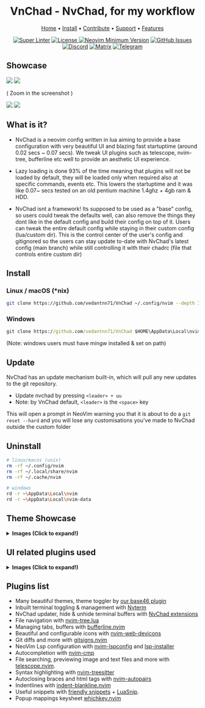 <h1 align="center">VnChad - NvChad, for my workflow</h1>

<div align="center">
	<a href="https://nvchad.github.io/">Home</a>
  <span> • </span>
    	<a href="https://nvchad.github.io/quickstart/install">Install</a>
  <span> • </span>
       	<a href="https://nvchad.github.io/contribute">Contribute</a>
  <span> • </span>
	<a href="https://github.com/NvChad/NvChad#gift_heart-support">Support</a>
  <span> • </span>
        <a href="https://nvchad.github.io/Features">Features</a>
  <p></p>
</div> 

<div align="center">
 
[![Super Linter](https://img.shields.io/github/workflow/status/NvChad/NvChad/Super-Linter/main?style=flat-square&logo=github&label=Build&color=8DBBE9)]()
<a href="https://github.com/NvChad/NvChad/blob/main/LICENSE"
        ><img
            src="https://img.shields.io/github/license/NvChad/NvChad?style=flat-square&logo=GNU&label=License&color=df967f"
            alt="License"
    />
[![Neovim Minimum Version](https://img.shields.io/badge/Neovim-0.7.0-blueviolet.svg?style=flat-square&logo=Neovim&color=90E59A&logoColor=white)](https://github.com/neovim/neovim)
[![GitHub Issues](https://img.shields.io/github/issues/NvChad/NvChad.svg?style=flat-square&label=Issues&color=d77982)](https://github.com/NvChad/NvChad/issues)
[![Discord](https://img.shields.io/discord/869557815780470834?color=738adb&label=Discord&logo=discord&logoColor=white&style=flat-square)](https://discord.gg/gADmkJb9Fb)
[![Matrix](https://img.shields.io/badge/Matrix-40aa8b.svg?style=flat-square&logo=Matrix&logoColor=white)](https://matrix.to/#/#nvchad:matrix.org)
[![Telegram](https://img.shields.io/badge/Telegram-blue.svg?style=flat-square&logo=Telegram&logoColor=white)](https://t.me/DE_WM)

  </div>

## Showcase

<img src="https://github.com/NvChad/nvchad.github.io/blob/src/static/img/screenshots/dashboard.png">
<img src="https://github.com/NvChad/nvchad.github.io/blob/src/static/img/screenshots/main2.png">

( Zoom in the screenshot )

<img src="https://github.com/NvChad/nvchad.github.io/blob/src/static/img/screenshots/main.png"> 
<img src="https://github.com/NvChad/nvchad.github.io/blob/src/static/img/screenshots/rxyhn1.png">

## What is it?

- NvChad is a neovim config written in lua aiming to provide a base configuration with very beautiful UI and blazing fast startuptime (around 0.02 secs ~ 0.07 secs). We tweak UI plugins such as telescope, nvim-tree, bufferline etc well to provide an aesthetic UI experience. 

- Lazy loading is done 93% of the time meaning that plugins will not be loaded by default, they will be loaded only when required also at specific commands, events etc. This lowers the startuptime and it was like 0.07~ secs tested on an old pentium machine 1.4ghz + 4gb ram & HDD.

- NvChad isnt a framework! Its supposed to be used as a "base" config, so users could tweak the defaults well, can also remove the things they dont like in the default config and build their config on top of it. Users can tweak the entire default config while staying in their custom config (lua/custom dir). This is the control center of the user's config and gitignored so the users can stay update to-date with NvChad's latest config (main branch) while still controlling it with their chadrc (file that controls entire custom dir)

## Install
### Linux / macOS (*nix)
```bash
git clone https://github.com/vedantnn71/VnChad ~/.config/nvim --depth 1 ; nvim
```
### Windows
```cmd
git clone https://github.com/vedantnn71/VnChad $HOME\AppData\Local\nvim --depth 1 ; nvim
```
(Note: windows users must have mingw installed & set on path)

## Update
NvChad has an update mechanism built-in, which will pull any new updates to the git repository.

- Update nvchad by pressing `<leader> + uu`
- Note: by VnChad default, `<leader>` is the `<space>` key

This will open a prompt in NeoVim warning you that it is about to do a `git reset --hard` and you will lose any customisations you've made to NvChad outside the custom folder

## Uninstall
```bash
# linux/macos (unix)
rm -rf ~/.config/nvim
rm -rf ~/.local/share/nvim
rm -rf ~/.cache/nvim

# windows
rd -r ~\AppData\Local\nvim
rd -r ~\AppData\Local\nvim-data
```

## Theme Showcase

<details><summary> <b>Images (Click to expand!)</b></summary>

![main themes](https://github.com/NvChad/nvchad.github.io/blob/src/static/img/screenshots/four_Themes.png)
![radium](https://github.com/NvChad/nvchad.github.io/blob/src/static/img/screenshots/radium1.png)
![radium](https://github.com/NvChad/nvchad.github.io/blob/src/static/img/screenshots/radium2.png)
![radium](https://github.com/NvChad/nvchad.github.io/blob/src/static/img/screenshots/radium3.png)

(Note: these are just 4-5 themes, NvChad has around 27+ themes)
</details>

## UI related plugins used

<details><summary> <b>Images (Click to expand!)</b></summary>

<h3> Nvim-tree.lua </h3>

Fast file tree:

<kbd><img src="https://github.com/NvChad/nvchad.github.io/blob/src/static/img/features/nvimtree.png"></kbd><hr>

<h3> Telescope-nvim </h3>

A fuzzy file finder, picker, sorter, previewer and much more:

<kbd><img src="https://github.com/NvChad/nvchad.github.io/blob/src/static/img/features/tel.png"></kbd><hr>

<h3> Indent-blankline.nvim </h3>

Adds indentline:

<kbd><img src="https://github.com/NvChad/nvchad.github.io/blob/src/static/img/features/blanklineNvim.png"></kbd><hr>

<h3> Our own statusline written from scratch  </h3>

[link](https://github.com/NvChad/NvChad/blob/main/lua/ui/statusline.lua)

<kbd><img src="https://github.com/NvChad/nvchad.github.io/blob/src/static/img/features/statusline.png"></kbd><hr>
<kbd><img src="https://github.com/NvChad/nvchad.github.io/blob/src/static/img/features/statusline_modes.png"></kbd><hr>

<h3> Tabufline (our own pertab bufferline) </h3>

<kbd><img src="https://github.com/NvChad/nvchad.github.io/blob/src/static/img/features/tabufline1.png"></kbd><hr>
<kbd><img src="https://github.com/NvChad/nvchad.github.io/blob/src/static/img/features/tabufline2.png"></kbd><hr>
<kbd><img src="https://github.com/NvChad/nvchad.github.io/blob/src/static/img/features/tabufline3.png"></kbd><hr>

<h3> Nvim-web-devicons </h3>

Lua fork of Vim Devicons which offers more file icon customisability:

<kbd><img src="https://github.com/NvChad/nvchad.github.io/blob/src/static/img/features/devicons.png"></kbd><hr>

<h3> Nvim-treesitter </h3

NeoVim Treesitter configurations and abstraction layer. We mostly use this for syntax highlighting. The pretty syntax highlighting you see in all of our screenshots has gotten possible due to treesitter

</details>

## Plugins list

- Many beautiful themes, theme toggler by [our base46 plugin](https://github.com/NvChad/base46)
- Inbuilt terminal toggling & management with [Nvterm](https://github.com/NvChad/nvterm)
- NvChad updater, hide & unhide terminal buffers with [NvChad extensions](https://github.com/NvChad/extensions)
- File navigation with [nvim-tree.lua](https://github.com/kyazdani42/nvim-tree.lua)
- Managing tabs, buffers with [bufferline.nvim](https://github.com/akinsho/bufferline.nvim)
- Beautiful and configurable icons with [nvim-web-devicons](https://github.com/kyazdani42/nvim-web-devicons)
- Git diffs and more with [gitsigns.nvim](https://github.com/lewis6991/gitsigns.nvim) 
- NeoVim Lsp configuration with [nvim-lspconfig](https://github.com/neovim/nvim-lspconfig) and [lsp-installer](https://github.com/williamboman/nvim-lsp-installer/)
- Autocompletion with [nvim-cmp](https://github.com/hrsh7th/nvim-cmp)
- File searching, previewing image and text files and more with [telescope.nvim](https://github.com/nvim-telescope/telescope.nvim).
- Syntax highlighting with [nvim-treesitter](https://github.com/nvim-treesitter/nvim-treesitter)
- Autoclosing braces and html tags with [nvim-autopairs](https://github.com/windwp/nvim-autopairs)
- Indentlines with [indent-blankline.nvim](https://github.com/lukas-reineke/indent-blankline.nvim)
- Useful snippets with [friendly snippets](https://github.com/rafamadriz/friendly-snippets) + [LuaSnip](https://github.com/L3MON4D3/LuaSnip).
- Popup mappings keysheet [whichkey.nvim](https://github.com/folke/which-key.nvim)

